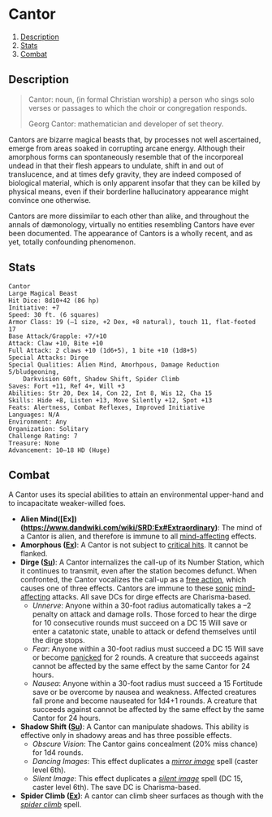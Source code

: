 # Cantor

1. [Description](#description)
2. [Stats](#stats)
3. [Combat](#combat)

## Description

> Cantor: noun, (in formal Christian worship) a person who sings solo verses or passages to which the choir or congregation responds.
>
> Georg Cantor: mathematician and developer of set theory.

Cantors are bizarre magical beasts that, by processes not well ascertained, emerge from areas soaked in corrupting arcane energy. Although their amorphous forms can spontaneously resemble that of the incorporeal undead in that their flesh appears to undulate, shift in and out of translucence, and at times defy gravity, they are indeed composed of biological material, which is only apparent insofar that they can be killed by physical means, even if their borderline hallucinatory appearance might convince one otherwise.

Cantors are more dissimilar to each other than alike, and throughout the annals of dæmonology, virtually no entities resembling Cantors have ever been documented. The appearance of Cantors is a wholly recent, and as yet, totally confounding phenomenon.

## Stats

```
Cantor
Large Magical Beast
Hit Dice: 8d10+42 (86 hp)
Initiative: +7
Speed: 30 ft. (6 squares)
Armor Class: 19 (—1 size, +2 Dex, +8 natural), touch 11, flat-footed 17
Base Attack/Grapple: +7/+10
Attack: Claw +10, Bite +10
Full Attack: 2 claws +10 (1d6+5), 1 bite +10 (1d8+5)
Special Attacks: Dirge
Special Qualities: Alien Mind, Amorhpous, Damage Reduction 5/bludgeoning,
    Darkvision 60ft, Shadow Shift, Spider Climb
Saves: Fort +11, Ref 4+, Will +3
Abilities: Str 20, Dex 14, Con 22, Int 8, Wis 12, Cha 15
Skills: Hide +8, Listen +13, Move Silently +12, Spot +13
Feats: Alertness, Combat Reflexes, Improved Initiative
Languages: N/A
Environment: Any
Organization: Solitary
Challenge Rating: 7
Treasure: None
Advancement: 10—18 HD (Huge)
```

## Combat

A Cantor uses its special abilities to attain an environmental upper-hand and to incapacitate weaker-willed foes.

* **Alien Mind([Ex])(https://www.dandwiki.com/wiki/SRD:Ex#Extraordinary)**: The mind of a Cantor is alien, and therefore is immune to all [mind-affecting](https://www.dandwiki.com/wiki/SRD:Mind-Affecting_Effect) effects.
* **Amorphous ([Ex](https://www.dandwiki.com/wiki/SRD:Ex#Extraordinary))**: A Cantor is not subject to [critical hits](https://www.dandwiki.com/wiki/SRD:Critical_Hit#Critical_Hits). It cannot be flanked.
* **Dirge ([Su](https://www.dandwiki.com/wiki/SRD:Su#Supernatural))**: A Cantor internalizes the call-up of its Number Station, which it continues to transmit, even after the station becomes defunct. When confronted, the Cantor vocalizes the call-up as a [free action](https://www.dandwiki.com/wiki/SRD:Free_Actions), which causes one of three effects. Cantors are immune to these [sonic](https://www.dandwiki.com/wiki/SRD:Sonic_Effect) [mind-affecting](https://www.dandwiki.com/wiki/SRD:Mind-Affecting_Effect) attacks. All save DCs for dirge effects are Charisma-based.
    * _Unnerve_: Anyone within a 30-foot radius automatically takes a –2 penalty on attack and damage rolls. Those forced to hear the dirge for 10 consecutive rounds must succeed on a DC 15 Will save or enter a catatonic state, unable to attack or defend themselves until the dirge stops.
    * _Fear_: Anyone within a 30-foot radius must succeed a DC 15 Will save or become [panicked](https://www.dandwiki.com/wiki/Panicked) for 2 rounds. A creature that succeeds against cannot be affected by the same effect by the same Cantor for 24 hours.
    * _Nausea_: Anyone within a 30-foot radius must succeed a 15 Fortitude save or be overcome by nausea and weakness. Affected creatures fall prone and become nauseated for 1d4+1 rounds. A creature that succeeds against cannot be affected by the same effect by the same Cantor for 24 hours.
* **Shadow Shift ([Su](https://www.dandwiki.com/wiki/SRD:Su#Supernatural))**: A Cantor can manipulate shadows. This ability is effective only in shadowy areas and has three possible effects.
    * _Obscure Vision_: The Cantor gains concealment (20% miss chance) for 1d4 rounds.
    * _Dancing Images_: This effect duplicates a [_mirror image_](https://www.dandwiki.com/wiki/Mirror_image) spell (caster level 6th).
    * _Silent Image_: This effect duplicates a [_silent image_](https://www.dandwiki.com/wiki/Silent_image) spell (DC 15, caster level 6th). The save DC is Charisma-based.
* **Spider Climb ([Ex](https://www.dandwiki.com/wiki/SRD:Ex#Extraordinary))**: A cantor can climb sheer surfaces as though with the [_spider climb_](https://www.dandwiki.com/wiki/Spider_climb) spell.
